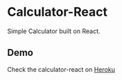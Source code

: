 # Calculator-React

Simple Calculator built on React.

## Demo

Check the calculator-react on [Heroku](https://pure-atoll-59860.herokuapp.com/)
